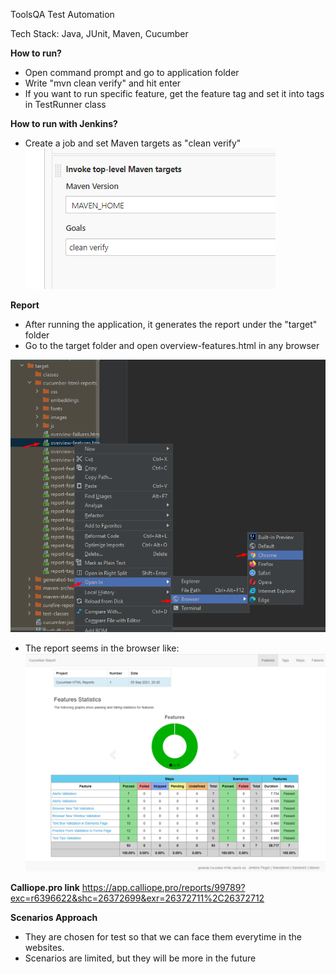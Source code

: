 ToolsQA Test Automation

Tech Stack: Java, JUnit, Maven, Cucumber

**How to run?**
* Open command prompt and go to application folder
* Write "mvn clean verify" and hit enter
* If you want to run specific feature, get the feature tag and set it into tags in TestRunner class

**How to run with Jenkins?**
* Create a job and set Maven targets as "clean verify"
![img_1.png](jenkins_maven.png)

**Report**
* After running the application, it generates the report under the "target" folder
* Go to the target folder and open overview-features.html in any browser

![img.png](report_path.png)
* The report seems in the browser like:
![img.png](report.png)


**Calliope.pro link**
https://app.calliope.pro/reports/99789?exc=r6396622&shc=26372699&exr=26372711%2C26372712

**Scenarios Approach**
* They are chosen for test so that we can face them everytime in the websites.
* Scenarios are limited, but they will be more in the future